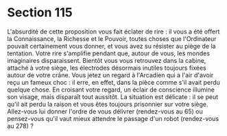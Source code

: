 # Section 115

L'absurdité de cette proposition vous fait éclater de rire : il vous a 
été offert la Connaissance, la Richesse et le Pouvoir, toutes 
choses que l'Ordinateur pouvait certainement vous donner, et 
vous avez su résister au piège de la tentation. Votre rire 
s'amplifie pendant que, autour de vous, les mondes imaginaires 
disparaissent. Bientôt vous vous retrouvez dans la cabine, 
attaché à votre siège, les électrodes désormais inutiles toujours 
fixées autour de votre crâne. Vous jetez un regard à l'Arcadien 
qui a l'air d'avoir reçu un fameux choc : il erre, en effet, dans la 
pièce comme s'il avait perdu quelque chose. En croisant votre 
regard, un éclair de conscience illumine son visage, mais 
disparaît tout aussitôt. La situation est délicate : il se peut qu'il 
ait perdu la raison et vous êtes toujours prisonnier sur votre 
siège. Allez-vous lui donner l'ordre de vous délivrer (rendez-vous 
au 65) ou pensez-vous qu'il vaut mieux attendre le passage d'un 
robot (rendez-vous au 278) ?